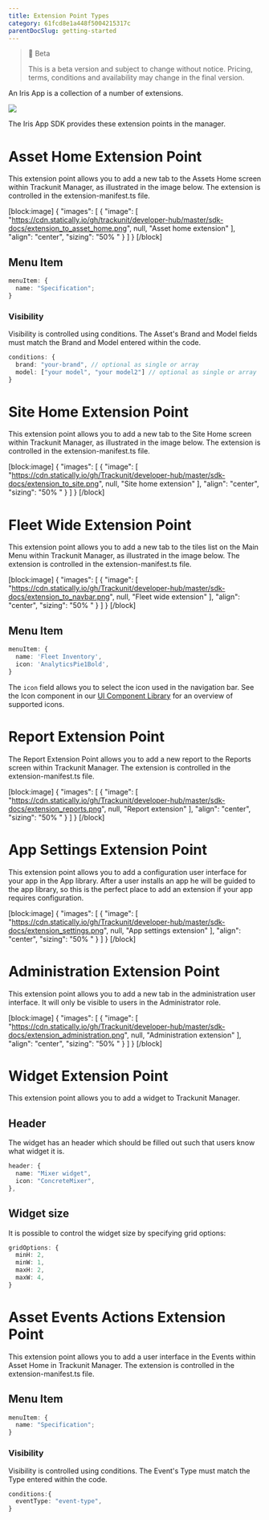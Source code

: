 ```yaml
---
title: Extension Point Types
category: 61fcd8e1a448f5004215317c
parentDocSlug: getting-started
---
```


> 🚧 Beta
>
> This is a beta version and subject to change without notice. Pricing, terms, conditions and availability may change in the final version.

An Iris App is a collection of a number of extensions.

![](https://cdn.statically.io/gh/trackunit/developer-hub/master/iris%20app.png)

The Iris App SDK provides these extension points in the manager.

# Asset Home Extension Point

This extension point allows you to add a new tab to the Assets Home screen within Trackunit Manager, as illustrated in the image below. The extension is controlled in the extension-manifest.ts file.

[block:image]
{
  "images": [
    {
      "image": [
        "https://cdn.statically.io/gh/trackunit/developer-hub/master/sdk-docs/extension_to_asset_home.png",
        null,
        "Asset home extension"
      ],
      "align": "center",
      "sizing": "50% "
    }
  ]
}
[/block]

## Menu Item

```ts
menuItem: {
  name: "Specification";
}
```

### Visibility

Visibility is controlled using conditions. The Asset's Brand and Model fields must match the Brand and Model entered within the code.

```ts
conditions: {
  brand: "your-brand", // optional as single or array
  model: ["your model", "your model2"] // optional as single or array
}
```

# Site Home Extension Point

This extension point allows you to add a new tab to the Site Home screen within Trackunit Manager, as illustrated in the image below. The extension is controlled in the extension-manifest.ts file.

[block:image]
{
  "images": [
    {
      "image": [
        "https://cdn.statically.io/gh/Trackunit/developer-hub/master/sdk-docs/extension_to_site.png",
        null,
        "Site home extension"
      ],
      "align": "center",
      "sizing": "50% "
    }
  ]
}
[/block]

# Fleet Wide Extension Point

This extension point allows you to add a new tab to the tiles list on the Main Menu within Trackunit Manager, as illustrated in the image below. The extension is controlled in the extension-manifest.ts file.

[block:image]
{
  "images": [
    {
      "image": [
        "https://cdn.statically.io/gh/Trackunit/developer-hub/master/sdk-docs/extension_to_navbar.png",
        null,
        "Fleet wide extension"
      ],
      "align": "center",
      "sizing": "50% "
    }
  ]
}
[/block]

## Menu Item

```ts
menuItem: {
  name: 'Fleet Inventory',
  icon: 'AnalyticsPie1Bold',
}
```

The `icon` field allows you to select the icon used in the navigation bar. See the Icon component in our [UI Component Library](https://developers.trackunit.com/page/ui-components) for an overview of supported icons.

# Report Extension Point

The Report Extension Point allows you to add a new report to the Reports screen within Trackunit Manager. The extension is controlled in the extension-manifest.ts file.

[block:image]
{
  "images": [
    {
      "image": [
        "https://cdn.statically.io/gh/Trackunit/developer-hub/master/sdk-docs/extension_reports.png",
        null,
        "Report extension"
      ],
      "align": "center",
      "sizing": "50% "
    }
  ]
}
[/block]

# App Settings Extension Point

This extension point allows you to add a configuration user interface for your app in the App library. After a user installs an app he will be guided to the app library, so this is the perfect place to add an extension if your app requires configuration.

[block:image]
{
  "images": [
    {
      "image": [
        "https://cdn.statically.io/gh/Trackunit/developer-hub/master/sdk-docs/extension_settings.png",
        null,
        "App settings extension"
      ],
      "align": "center",
      "sizing": "50% "
    }
  ]
}
[/block]

# Administration Extension Point

This extension point allows you to add a new tab in the administration user interface. It will only be visible to users in the Administrator role.

[block:image]
{
  "images": [
    {
      "image": [
        "https://cdn.statically.io/gh/Trackunit/developer-hub/master/sdk-docs/extension_administration.png",
        null,
        "Administration extension"
      ],
      "align": "center",
      "sizing": "50% "
    }
  ]
}
[/block]

# Widget Extension Point

This extension point allows you to add a widget to Trackunit Manager.

## Header

The widget has an header which should be filled out such that users know what widget it is.

```ts
header: {
  name: "Mixer widget",
  icon: "ConcreteMixer",
},
```

## Widget size

It is possible to control the widget size by specifying grid options:

```ts
gridOptions: {
  minH: 2,
  minW: 1,
  maxH: 2,
  maxW: 4,
}
```

# Asset Events Actions Extension Point

This extension point allows you to add a user interface in the Events within Asset Home in Trackunit Manager. The extension is controlled in the extension-manifest.ts file.

## Menu Item

```ts
menuItem: {
  name: "Specification";
}
```

### Visibility

Visibility is controlled using conditions. The Event's Type must match the Type entered within the code.

```ts
conditions:{
  eventType: "event-type",
}
```
